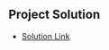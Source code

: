 ##  Project Solution

-   [Solution Link](proje-WebAp-1XVCAHCNS50WF-1676842152.us-east-1.elb.amazonaws.com)
